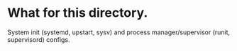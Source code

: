 # What for this directory.
System init (systemd, upstart, sysv) and process manager/supervisor (runit, supervisord) configs.
